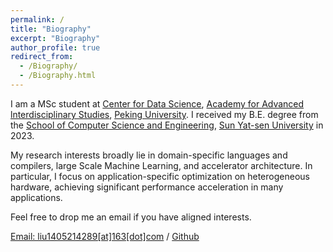 ```yaml
---
permalink: /
title: "Biography"
excerpt: "Biography"
author_profile: true
redirect_from: 
  - /Biography/
  - /Biography.html
---
```


I am a MSc student at [Center for Data Science](https://www.ds.pku.edu.cn/), [Academy for Advanced lnterdisciplinary Studies](http://www.aais.pku.edu.cn/), [Peking University](https://www.pku.edu.cn/). I received my B.E. degree from the [School of Computer Science and Engineering](http://cse.sysu.edu.cn/), [Sun Yat-sen University](https://www.sysu.edu.cn/) in 2023.

My research interests broadly lie in domain-specific languages and compilers, large Scale Machine Learning, and accelerator architecture.  In particular, I focus on application-specific optimization on heterogeneous hardware, achieving significant performance acceleration in many applications.

Feel free to drop me an email if you have aligned interests.

[Email: liu1405214289[at]163[dot]com](mailto:liu1405214289@163.com) / [Github](https://github.com/VAthree) 
